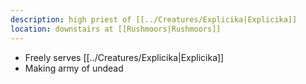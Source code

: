 ```yaml
---
description: high priest of [[../Creatures/Explicika|Explicika]]
location: downstairs at [[Rushmoors|Rushmoors]]
---
```

- Freely serves [[../Creatures/Explicika|Explicika]]
- Making army of undead
